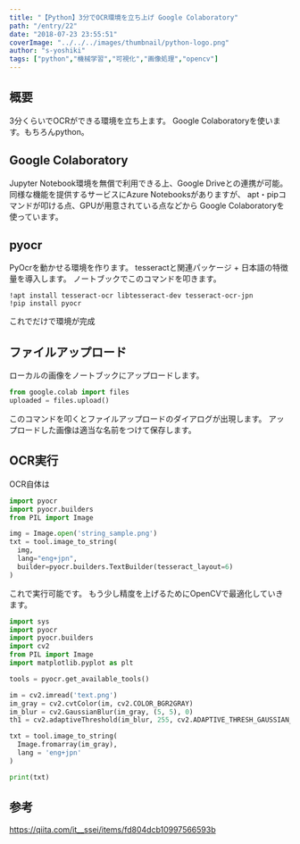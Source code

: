 ```yaml
---
title: "【Python】3分でOCR環境を立ち上げ Google Colaboratory"
path: "/entry/22"
date: "2018-07-23 23:55:51"
coverImage: "../../../images/thumbnail/python-logo.png"
author: "s-yoshiki"
tags: ["python","機械学習","可視化","画像処理","opencv"]
---
```


## 概要

3分くらいでOCRができる環境を立ち上ます。
Google Colaboratoryを使います。もちろんpython。

## Google Colaboratory

Jupyter Notebook環境を無償で利用できる上、Google Driveとの連携が可能。
同様な機能を提供するサービスにAzure Notebooksがありますが、
apt・pipコマンドが叩ける点、GPUが用意されている点などから
Google Colaboratoryを使っています。

## pyocr

PyOcrを動かせる環境を作ります。
tesseractと関連パッケージ + 日本語の特徴量を導入します。
ノートブックでこのコマンドを叩きます。

```
!apt install tesseract-ocr libtesseract-dev tesseract-ocr-jpn
!pip install pyocr

```

これでだけで環境が完成

## ファイルアップロード

ローカルの画像をノートブックにアップロードします。

```py
from google.colab import files
uploaded = files.upload()

```

このコマンドを叩くとファイルアップロードのダイアログが出現します。
アップロードした画像は適当な名前をつけて保存します。

## OCR実行

OCR自体は

```py
import pyocr
import pyocr.builders
from PIL import Image

img = Image.open('string_sample.png')
txt = tool.image_to_string(
  img,
  lang="eng+jpn",
  builder=pyocr.builders.TextBuilder(tesseract_layout=6)
)

```

これで実行可能です。
もう少し精度を上げるためにOpenCVで最適化していきます。

```py
import sys
import pyocr
import pyocr.builders
import cv2
from PIL import Image
import matplotlib.pyplot as plt

tools = pyocr.get_available_tools()

im = cv2.imread('text.png')
im_gray = cv2.cvtColor(im, cv2.COLOR_BGR2GRAY)
im_blur = cv2.GaussianBlur(im_gray, (5, 5), 0)
th1 = cv2.adaptiveThreshold(im_blur, 255, cv2.ADAPTIVE_THRESH_GAUSSIAN_C, cv2.THRESH_BINARY, 11, 2)

txt = tool.image_to_string(
  Image.fromarray(im_gray),
  lang = 'eng+jpn'
)

print(txt)

```

## 参考

<a href="https://qiita.com/it__ssei/items/fd804dcb10997566593b">https://qiita.com/it__ssei/items/fd804dcb10997566593b</a>